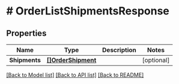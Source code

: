 # # OrderListShipmentsResponse


## Properties 


Name | Type | Description | Notes
------------ | ------------- | ------------- | -------------
**Shipments**| [**[]OrderShipment**](OrderShipment.md) |   | [optional]


[[Back to Model list]](../../README.md#models) [[Back to API list]](../../README.md#endpoints) [[Back to README]](../../README.md)

